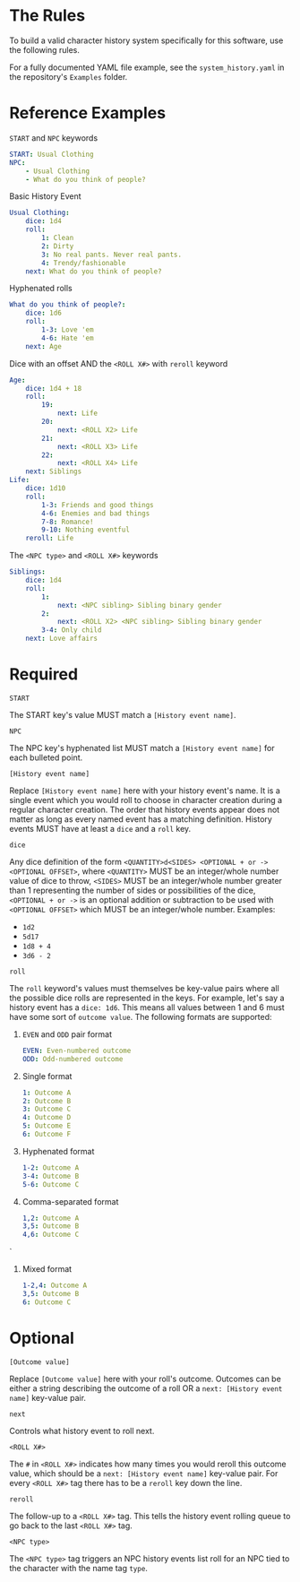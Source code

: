 # The Rules

To build a valid character history system specifically for this software, use the following rules.

For a fully documented YAML file example, see the `system_history.yaml` in the repository's `Examples` folder.

# Reference Examples

`START` and `NPC` keywords

```yaml
START: Usual Clothing
NPC:
    - Usual Clothing
    - What do you think of people?
```

Basic History Event

```yaml
Usual Clothing:
    dice: 1d4
    roll:
        1: Clean
        2: Dirty
        3: No real pants. Never real pants.
        4: Trendy/fashionable
    next: What do you think of people?
```

Hyphenated rolls

```yaml
What do you think of people?:
    dice: 1d6
    roll:
        1-3: Love 'em
        4-6: Hate 'em
    next: Age
```

Dice with an offset AND the `<ROLL X#>` with `reroll` keyword

```yaml
Age:
    dice: 1d4 + 18
    roll:
        19:
            next: Life
        20:
            next: <ROLL X2> Life
        21:
            next: <ROLL X3> Life
        22:
            next: <ROLL X4> Life
    next: Siblings
Life:
    dice: 1d10
    roll:
        1-3: Friends and good things
        4-6: Enemies and bad things
        7-8: Romance!
        9-10: Nothing eventful
    reroll: Life
```

The `<NPC type>` and `<ROLL X#>` keywords

```yaml
Siblings:
    dice: 1d4
    roll:
        1:
            next: <NPC sibling> Sibling binary gender
        2:
            next: <ROLL X2> <NPC sibling> Sibling binary gender
        3-4: Only child
    next: Love affairs
```

# Required

`START`

The START key's value MUST match a `[History event name]`.

`NPC`

The NPC key's hyphenated list MUST match a `[History event name]` for each bulleted point.

`[History event name]`

Replace `[History event name]` here with your history event's name.  It is a single event which you would roll to choose in character creation during a regular character creation.  The order that history events appear does not matter as long as every named event has a matching definition.  History events MUST have at least a `dice` and a `roll` key.

`dice`

Any dice definition of the form `<QUANTITY>d<SIDES> <OPTIONAL + or -> <OPTIONAL OFFSET>`, where `<QUANTITY>` MUST be an integer/whole number value of dice to throw, `<SIDES>` MUST be an integer/whole number greater than 1 representing the number of sides or possibilities of the dice, `<OPTIONAL + or ->` is an optional addition or subtraction to be used with `<OPTIONAL OFFSET>` which MUST be an integer/whole number.  Examples:

- `1d2`
- `5d17`
- `1d8 + 4`
- `3d6 - 2`

`roll`

The `roll` keyword's values must themselves be key-value pairs where all the possible dice rolls are represented in the keys.  For example, let's say a history event has a `dice: 1d6`.  This means all values between 1 and 6 must have some sort of `outcome value`.  The following formats are supported:

1. `EVEN` and `ODD` pair format

    ```yaml
    EVEN: Even-numbered outcome
    ODD: Odd-numbered outcome
    ```

1. Single format

    ```yaml
    1: Outcome A
    2: Outcome B
    3: Outcome C
    4: Outcome D
    5: Outcome E
    6: Outcome F
    ```

1. Hyphenated format

    ```yaml
    1-2: Outcome A
    3-4: Outcome B
    5-6: Outcome C
    ```

1. Comma-separated format

    ```yaml
    1,2: Outcome A
    3,5: Outcome B
    4,6: Outcome C
    ```
`
1. Mixed format

    ```yaml
    1-2,4: Outcome A
    3,5: Outcome B
    6: Outcome C
    ```

# Optional

`[Outcome value]`

Replace `[Outcome value]` here with your roll's outcome.  Outcomes can be either a string describing the outcome of a roll OR a `next: [History event name]` key-value pair.

`next`

Controls what history event to roll next.

`<ROLL X#>`

The `#` in `<ROLL X#>` indicates how many times you would reroll this outcome value, which should be a `next: [History event name]` key-value pair.  For every `<ROLL X#>` tag there has to be a `reroll` key down the line.

`reroll`

The follow-up to a `<ROLL X#>` tag.  This tells the history event rolling queue to go back to the last `<ROLL X#>` tag.

`<NPC type>`

The `<NPC type>` tag triggers an NPC history events list roll for an NPC tied to the character with the name tag `type`.
